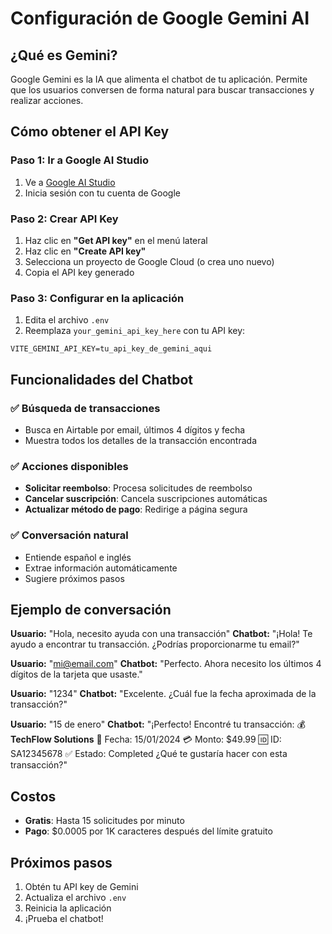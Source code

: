 # Configuración de Google Gemini AI

## ¿Qué es Gemini?
Google Gemini es la IA que alimenta el chatbot de tu aplicación. Permite que los usuarios conversen de forma natural para buscar transacciones y realizar acciones.

## Cómo obtener el API Key

### Paso 1: Ir a Google AI Studio
1. Ve a [Google AI Studio](https://aistudio.google.com/)
2. Inicia sesión con tu cuenta de Google

### Paso 2: Crear API Key
1. Haz clic en **"Get API key"** en el menú lateral
2. Haz clic en **"Create API key"**
3. Selecciona un proyecto de Google Cloud (o crea uno nuevo)
4. Copia el API key generado

### Paso 3: Configurar en la aplicación
1. Edita el archivo `.env`
2. Reemplaza `your_gemini_api_key_here` con tu API key:

```env
VITE_GEMINI_API_KEY=tu_api_key_de_gemini_aqui
```

## Funcionalidades del Chatbot

### ✅ **Búsqueda de transacciones**
- Busca en Airtable por email, últimos 4 dígitos y fecha
- Muestra todos los detalles de la transacción encontrada

### ✅ **Acciones disponibles**
- **Solicitar reembolso**: Procesa solicitudes de reembolso
- **Cancelar suscripción**: Cancela suscripciones automáticas
- **Actualizar método de pago**: Redirige a página segura

### ✅ **Conversación natural**
- Entiende español e inglés
- Extrae información automáticamente
- Sugiere próximos pasos

## Ejemplo de conversación

**Usuario:** "Hola, necesito ayuda con una transacción"
**Chatbot:** "¡Hola! Te ayudo a encontrar tu transacción. ¿Podrías proporcionarme tu email?"

**Usuario:** "mi@email.com"
**Chatbot:** "Perfecto. Ahora necesito los últimos 4 dígitos de la tarjeta que usaste."

**Usuario:** "1234"
**Chatbot:** "Excelente. ¿Cuál fue la fecha aproximada de la transacción?"

**Usuario:** "15 de enero"
**Chatbot:** "¡Perfecto! Encontré tu transacción:
💰 **TechFlow Solutions**
📅 Fecha: 15/01/2024
💳 Monto: $49.99
🆔 ID: SA12345678
✅ Estado: Completed
¿Qué te gustaría hacer con esta transacción?"

## Costos
- **Gratis**: Hasta 15 solicitudes por minuto
- **Pago**: $0.0005 por 1K caracteres después del límite gratuito

## Próximos pasos
1. Obtén tu API key de Gemini
2. Actualiza el archivo `.env`
3. Reinicia la aplicación
4. ¡Prueba el chatbot!











